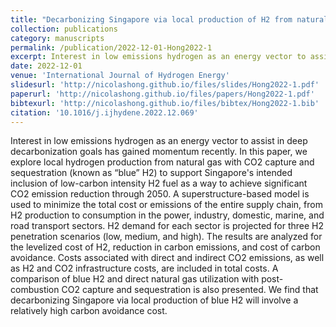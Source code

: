 ```yaml
---
title: "Decarbonizing Singapore via local production of H2 from natural gas"
collection: publications
category: manuscripts
permalink: /publication/2022-12-01-Hong2022-1
excerpt: Interest in low emissions hydrogen as an energy vector to assist in deep decarbonization goals has gained momentum recently. In this paper, we explore local hydrogen production from natural gas with CO2 capture and sequestration (known as “blue” H2) to support Singapore's intended inclusion of low-carbon intensity H2 fuel as a way to achieve significant CO2 emission reduction through 2050. A superstructure-based model is used to minimize the total cost or emissions of the entire supply chain, from H2 production to consumption in the power, industry, domestic, marine, and road transport sectors. H2 demand for each sector is projected for three H2 penetration scenarios (low, medium, and high). The results are analyzed for the levelized cost of H2, reduction in carbon emissions, and cost of carbon avoidance. Costs associated with direct and indirect CO2 emissions, as well as H2 and CO2 infrastructure costs, are included in total costs. A comparison of blue H2 and direct natural gas utilization with post-combustion CO2 capture and sequestration is also presented. We find that decarbonizing Singapore via local production of blue H2 will involve a relatively high carbon avoidance cost.
date: 2022-12-01
venue: 'International Journal of Hydrogen Energy'
slidesurl: 'http://nicolashong.github.io/files/slides/Hong2022-1.pdf'
paperurl: 'http://nicolashong.github.io/files/papers/Hong2022-1.pdf'
bibtexurl: 'http://nicolashong.github.io/files/bibtex/Hong2022-1.bib'
citation: '10.1016/j.ijhydene.2022.12.069'
---
```


Interest in low emissions hydrogen as an energy vector to assist in deep decarbonization goals has gained momentum recently. In this paper, we explore local hydrogen production from natural gas with CO2 capture and sequestration (known as “blue” H2) to support Singapore's intended inclusion of low-carbon intensity H2 fuel as a way to achieve significant CO2 emission reduction through 2050. A superstructure-based model is used to minimize the total cost or emissions of the entire supply chain, from H2 production to consumption in the power, industry, domestic, marine, and road transport sectors. H2 demand for each sector is projected for three H2 penetration scenarios (low, medium, and high). The results are analyzed for the levelized cost of H2, reduction in carbon emissions, and cost of carbon avoidance. Costs associated with direct and indirect CO2 emissions, as well as H2 and CO2 infrastructure costs, are included in total costs. A comparison of blue H2 and direct natural gas utilization with post-combustion CO2 capture and sequestration is also presented. We find that decarbonizing Singapore via local production of blue H2 will involve a relatively high carbon avoidance cost.
